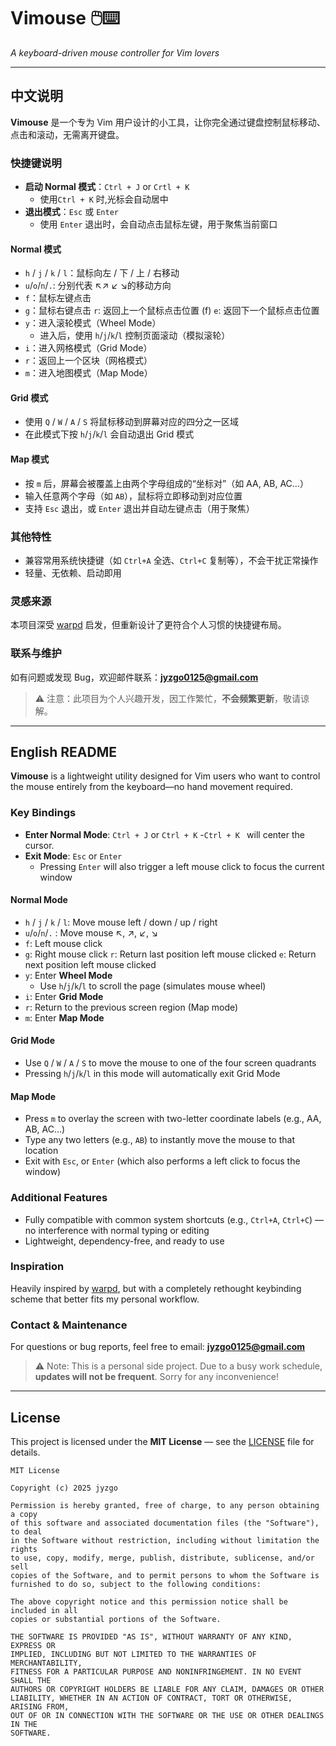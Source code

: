 # Vimouse 🖱️⌨️  
*A keyboard-driven mouse controller for Vim lovers*

---

## 中文说明

**Vimouse** 是一个专为 Vim 用户设计的小工具，让你完全通过键盘控制鼠标移动、点击和滚动，无需离开键盘。

### 快捷键说明

- **启动 Normal 模式**：`Ctrl + J` or `Crtl + K` 
  - 使用`Ctrl + K` 时,光标会自动居中
- **退出模式**：`Esc` 或 `Enter`  
  - 使用 `Enter` 退出时，会自动点击鼠标左键，用于聚焦当前窗口

#### Normal 模式
- `h` / `j` / `k` / `l`：鼠标向左 / 下 / 上 / 右移动
-  `u`/`o`/`n`/`.`: 分别代表 ↖️↗️ ↙️ ↘️的移动方向
- `f`：鼠标左键点击
- `g`：鼠标右键点击
  `r`: 返回上一个鼠标点击位置 (f)
  `e`: 返回下一个鼠标点击位置
- `y`：进入滚轮模式（Wheel Mode）  
  - 进入后，使用 `h`/`j`/`k`/`l` 控制页面滚动（模拟滚轮）
- `i`：进入网格模式（Grid Mode）
- `r`：返回上一个区块（网格模式）
- `m`：进入地图模式（Map Mode）

#### Grid 模式
- 使用 `Q` / `W` / `A` / `S` 将鼠标移动到屏幕对应的四分之一区域
- 在此模式下按 `h`/`j`/`k`/`l` 会自动退出 Grid 模式

#### Map 模式
- 按 `m` 后，屏幕会被覆盖上由两个字母组成的“坐标对”（如 AA, AB, AC...）
- 输入任意两个字母（如 `AB`），鼠标将立即移动到对应位置
- 支持 `Esc` 退出，或 `Enter` 退出并自动左键点击（用于聚焦）

### 其他特性
- 兼容常用系统快捷键（如 `Ctrl+A` 全选、`Ctrl+C` 复制等），不会干扰正常操作
- 轻量、无依赖、启动即用

### 灵感来源
本项目深受 [warpd](https://github.com/rvaiya/warpd) 启发，但重新设计了更符合个人习惯的快捷键布局。

### 联系与维护
如有问题或发现 Bug，欢迎邮件联系：**jyzgo0125@gmail.com**  
> ⚠️ 注意：此项目为个人兴趣开发，因工作繁忙，**不会频繁更新**，敬请谅解。

---

## English README

**Vimouse** is a lightweight utility designed for Vim users who want to control the mouse entirely from the keyboard—no hand movement required.

### Key Bindings

- **Enter Normal Mode**: `Ctrl + J` or `Ctrl + K`
  -`Ctrl + K ` will center the cursor.
- **Exit Mode**: `Esc` or `Enter`  
  - Pressing `Enter` will also trigger a left mouse click to focus the current window

#### Normal Mode
- `h` / `j` / `k` / `l`: Move mouse left / down / up / right
- `u`/`o`/`n`/`.` : Move mouse ↖️, ↗️, ↙️,  ↘️
- `f`: Left mouse click
- `g`: Right mouse click
  `r`: Return last position left mouse clicked
  `e`: Return next position left mouse clicked
- `y`: Enter **Wheel Mode**  
  - Use `h`/`j`/`k`/`l` to scroll the page (simulates mouse wheel)
- `i`: Enter **Grid Mode**
- `r`: Return to the previous screen region (Map mode)
- `m`: Enter **Map Mode**

#### Grid Mode
- Use `Q` / `W` / `A` / `S` to move the mouse to one of the four screen quadrants
- Pressing `h`/`j`/`k`/`l` in this mode will automatically exit Grid Mode

#### Map Mode
- Press `m` to overlay the screen with two-letter coordinate labels (e.g., AA, AB, AC…)
- Type any two letters (e.g., `AB`) to instantly move the mouse to that location
- Exit with `Esc`, or `Enter` (which also performs a left click to focus the window)

### Additional Features
- Fully compatible with common system shortcuts (e.g., `Ctrl+A`, `Ctrl+C`) — no interference with normal typing or editing
- Lightweight, dependency-free, and ready to use

### Inspiration
Heavily inspired by [warpd](https://github.com/rvaiya/warpd), but with a completely rethought keybinding scheme that better fits my personal workflow.

### Contact & Maintenance
For questions or bug reports, feel free to email: **jyzgo0125@gmail.com**  
> ⚠️ Note: This is a personal side project. Due to a busy work schedule, **updates will not be frequent**. Sorry for any inconvenience!

---

## License

This project is licensed under the **MIT License** — see the [LICENSE](LICENSE) file for details.

```text
MIT License

Copyright (c) 2025 jyzgo

Permission is hereby granted, free of charge, to any person obtaining a copy
of this software and associated documentation files (the "Software"), to deal
in the Software without restriction, including without limitation the rights
to use, copy, modify, merge, publish, distribute, sublicense, and/or sell
copies of the Software, and to permit persons to whom the Software is
furnished to do so, subject to the following conditions:

The above copyright notice and this permission notice shall be included in all
copies or substantial portions of the Software.

THE SOFTWARE IS PROVIDED "AS IS", WITHOUT WARRANTY OF ANY KIND, EXPRESS OR
IMPLIED, INCLUDING BUT NOT LIMITED TO THE WARRANTIES OF MERCHANTABILITY,
FITNESS FOR A PARTICULAR PURPOSE AND NONINFRINGEMENT. IN NO EVENT SHALL THE
AUTHORS OR COPYRIGHT HOLDERS BE LIABLE FOR ANY CLAIM, DAMAGES OR OTHER
LIABILITY, WHETHER IN AN ACTION OF CONTRACT, TORT OR OTHERWISE, ARISING FROM,
OUT OF OR IN CONNECTION WITH THE SOFTWARE OR THE USE OR OTHER DEALINGS IN THE
SOFTWARE.
```
